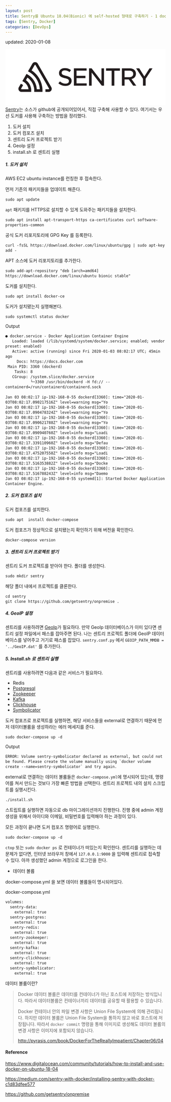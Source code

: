 ```yaml
---
layout: post
title: Sentry를 Ubuntu 18.04(Bionic) 에 self-hosted 형태로 구축하기 - 1 docker로 설치하기
tags: [Sentry, Docker]
categories: [DevOps]
---
```


updated: 2020-01-08

![sentry](/images/posts/sentry-logo.png)  
[Sentry](https://sentry.io/welcome/)는 소스가 github에 공개되어있어서, 직접 구축해 사용할 수 있다. 여기서는 우선 도커를 사용해 구축하는 방법을 정리했다.

1. 도커 설치
2. 도커 컴포즈 설치
3. 센트리 도커 프로젝트 받기
4. GeoIp 설정
5. install.sh 로 센트리 실행

##### 1. 도커 설치

AWS EC2 ubuntu instance를 런칭한 후 접속한다.

먼저 기존의 패키지들을 업데이트 해준다. 

```shell
sudo apt update
```



`apt` 패키지를 HTTPS로 설치할 수 있게 도와주는 패키지들을 설치한다.

```shell
sudo apt install apt-transport-https ca-certificates curl software-properties-common
```



공식 도커 리포지토리에 GPG Key 를 등록한다.

```shell
curl -fsSL https://download.docker.com/linux/ubuntu/gpg | sudo apt-key add -
```



APT 소스에  도커 리포지토리를 추가한다. 

```shell
sudo add-apt-repository "deb [arch=amd64] https://download.docker.com/linux/ubuntu bionic stable"
```



도커를 설치한다.

```shell
sudo apt install docker-ce
```



도커가 설치됐는지 실행해본다.

```shell
sudo systemctl status docker
```

Output

```shell
● docker.service - Docker Application Container Engine
   Loaded: loaded (/lib/systemd/system/docker.service; enabled; vendor preset: enabled)
   Active: active (running) since Fri 2020-01-03 08:02:17 UTC; 45min ago
     Docs: https://docs.docker.com
 Main PID: 3360 (dockerd)
    Tasks: 8
   CGroup: /system.slice/docker.service
           └─3360 /usr/bin/dockerd -H fd:// --containerd=/run/containerd/containerd.sock

Jan 03 08:02:17 ip-192-168-0-55 dockerd[3360]: time="2020-01-03T08:02:17.090217516Z" level=warning msg="Yo
Jan 03 08:02:17 ip-192-168-0-55 dockerd[3360]: time="2020-01-03T08:02:17.090478324Z" level=warning msg="Yo
Jan 03 08:02:17 ip-192-168-0-55 dockerd[3360]: time="2020-01-03T08:02:17.090621788Z" level=warning msg="Yo
Jan 03 08:02:17 ip-192-168-0-55 dockerd[3360]: time="2020-01-03T08:02:17.090940760Z" level=info msg="Loadi
Jan 03 08:02:17 ip-192-168-0-55 dockerd[3360]: time="2020-01-03T08:02:17.339110960Z" level=info msg="Defau
Jan 03 08:02:17 ip-192-168-0-55 dockerd[3360]: time="2020-01-03T08:02:17.475207558Z" level=info msg="Loadi
Jan 03 08:02:17 ip-192-168-0-55 dockerd[3360]: time="2020-01-03T08:02:17.516353882Z" level=info msg="Docke
Jan 03 08:02:17 ip-192-168-0-55 dockerd[3360]: time="2020-01-03T08:02:17.516788243Z" level=info msg="Daemo
Jan 03 08:02:17 ip-192-168-0-55 systemd[1]: Started Docker Application Container Engine.
```



##### 2. 도커 컴포즈 설치

도커 컴포즈를 설치한다.

```shell
sudo apt  install docker-compose
```

도커 컴포즈가 정상적으로 설치됐는지 확인하기 위해 버전을 확인한다.

```shell
docker-compose version
```



##### 3. 센트리 도커 프로젝트 받기

센트리 도커 프로젝트를 받아야 한다. 폴더를 생성한다.

```shell
sudo mkdir sentry
```

해당 폴더 내에서 프로젝트를 클론한다.

```shell
cd sentry
git clone https://github.com/getsentry/onpremise .
```



##### 4. GeoIP 설정

센트리를 사용하려면 [GeoIp](https://www.maxmind.com/en/geoip-demo)가 필요하다. 만약 GeoIp 데이터베이스가 이미 있다면 센트리 설정 파일에서 패스를 잡아주면 된다.  나는 센트리 프로젝트 폴더에 GeoIP 데이터베이스를 넣어주고 거기로 패스를 잡았다. `sentry.conf.py`  에서 `GEOIP_PATH_MMDB = '../GeoIP.dat'` 를 추가한다.



##### 5. Install.sh 로 센트리 실행

센트리를 사용하려면 다음과 같은 서비스가 필요하다.

* Redis
* [Postgresql](postgresql)
* [Zookeeper](zookeeper)
* [Kafka](https://getsentry.github.io/symbolicator/)
* [Clickhouse](https://clickhouse.yandex)
* [Symbolicator](https://getsentry.github.io/symbolicator/)

도커 컴포즈로 프로젝트를 실행하면, 해당 서비스들을 external로 연결하기 때문에 먼저 데이터볼륨을 생성하라는 에러 메세지를 준다.

```shell
sudo docker-compose up -d
```

Output

```shell
ERROR: Volume sentry-symbolicator declared as external, but could not be found. Please create the volume manually using `docker volume create --name=sentry-symbolicator` and try again.
```

external로 연결하는 데이터 볼륨들은 `docker-compose.yml`에 명시되어 있는데, 명령어를 쳐서 만드는 것보다 가장 빠른 방법을 선택한다. 센트리 프로젝트 내의 설치 스크립트를 실행시킨다. 

```shell
./install.sh
```

스트립트를 실행하면 자동으로 db 마이그레이션까지 진행한다. 진행 중에 admin 계정 생성을 위해서 아이디와 이메일, 비밀번호를 입력해야 하는 과정이 있다.

모든 과정이 끝나면 도커 컴포즈 명령어로 실행한다.

```shell
sudo docker-compose up -d
```

`ctop` 또는 `sudo docker ps`  로 컨테이너가 떠있는지 확인한다. 센트리를 실행하는 데 문제가 없다면, 인터넷 브라우저 창에서 `127.0.0.1:9000` 을 입력해 센트리로 접속할 수 있다. 아까 생성했던 admin 계정으로 로그인을 한다.



* 데이터 볼륨

docker-compose.yml 을 보면 데이터 볼륨들이 명시되어있다. 

docker-compose.yml

```docker
volumes:
  sentry-data:
    external: true
  sentry-postgres:
    external: true
  sentry-redis:
    external: true
  sentry-zookeeper:
    external: true
  sentry-kafka:
    external: true
  sentry-clickhouse:
    external: true
  sentry-symbolicator:
    external: true
```



데이터 볼륨이란?

> Docker 데이터 볼륨은 데이터를 컨테이너가 아닌 호스트에 저장하는 방식입니다. 따라서 데이터볼륨은 컨테이너끼리 데이터를 공유할 때 활용할 수 있습니다.
>
> Docker 컨테이너 안의 파일 변경 사항은 Union File System에 의해 관리됩니다. 하지만 데이터 볼륨은 Union File System을 통하지 않고 바로 호스트에 저장됩니다. 따라서 `docker commit` 명령을 통해 이미지로 생성해도 데이터 볼륨의 변경 사항은 이미지에 포함되지 않습니다.
>
> http://pyrasis.com/book/DockerForTheReallyImpatient/Chapter06/04





#### Reference

https://www.digitalocean.com/community/tutorials/how-to-install-and-use-docker-on-ubuntu-18-04

https://medium.com/sentry-with-docker/installing-sentry-with-docker-c1d83dfee577

https://github.com/getsentry/onpremise